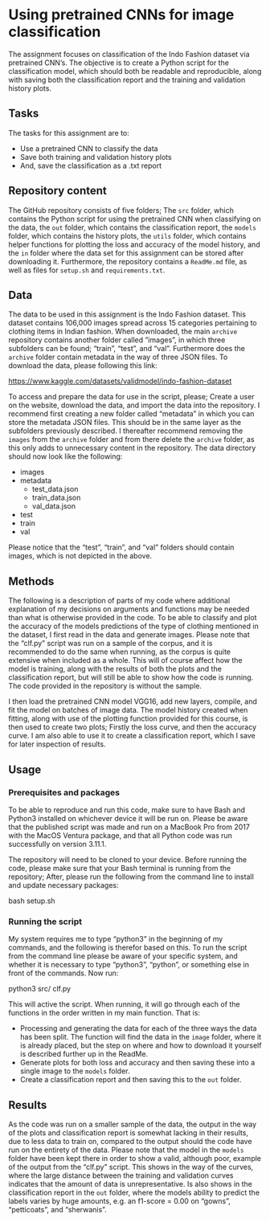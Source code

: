 # Using pretrained CNNs for image classification
The assignment focuses on classification of the Indo Fashion dataset via pretrained CNN’s. The objective is to create a Python script for the classification model, which should both be readable and reproducible, along with saving both the classification report and the training and validation history plots. 

## Tasks
The tasks for this assignment are to:

-	Use a pretrained CNN to classify the data
-	Save both training and validation history plots
-	And, save the classification as a .txt report

## Repository content
The GitHub repository consists of five folders; The ```src``` folder, which contains the Python script for using the pretrained CNN when classifying on the data, the ```out``` folder, which contains the classification report, the ```models``` folder, which contains the history plots, the ```utils``` folder, which contains helper functions for plotting the loss and accuracy of the model history, and the ```in``` folder where the data set for this assignment can be stored after downloading it. Furthermore, the repository contains a ```ReadMe.md``` file, as well as files for ```setup.sh``` and ```requirements.txt```. 

## Data
The data to be used in this assignment is the Indo Fashion dataset. This dataset contains 106,000 images spread across 15 categories pertaining to clothing items in Indian fashion.
When downloaded, the main ```archive``` repository contains another folder called ”images”, in which three subfolders can be found; “train”, “test”, and “val”. Furthermore does the ```archive``` folder contain metadata in the way of three JSON files. To download the data, please following this link:

https://www.kaggle.com/datasets/validmodel/indo-fashion-dataset

To access and prepare the data for use in the script, please; Create a user on the website, download the data, and import the data into the repository. I recommend first creating a new folder called “metadata” in which you can store the metadata JSON files. This should be in the same layer as the subfolders previously described. I thereafter recommend removing the ```images``` from the ```archive``` folder and from there delete the ```archive``` folder, as this only adds to unnecessary content in the repository. The data directory should now look like the following:

-	images
  - metadata
    - test_data.json
    - train_data.json
    - val_data.json
  - test
  - train
  - val

Please notice that the “test”, “train”, and “val” folders should contain images, which is not depicted in the above. 

## Methods
The following is a description of parts of my code where additional explanation of my decisions on arguments and functions may be needed than what is otherwise provided in the code. 
To be able to classify and plot the accuracy of the models predictions of the type of clothing mentioned in the dataset, I first read in the data and generate images. 
Please note that the “clf.py” script was run on a sample of the corpus, and it is recommended to do the same when running, as the corpus is quite extensive when included as a whole. This will of course affect how the model is training, along with the results of both the plots and the classification report, but will still be able to show how the code is running. The code provided in the repository is without the sample.

I then load the pretrained CNN model VGG16, add new layers, compile, and fit the model on batches of image data. The model history created when fitting, along with use of the plotting function provided for this course, is then used to create two plots; Firstly the loss curve, and then the accuracy curve. I am also able to use it to create a classification report, which I save for later inspection of results. 

## Usage
### Prerequisites and packages
To be able to reproduce and run this code, make sure to have Bash and Python3 installed on whichever device it will be run on. Please be aware that the published script was made and run on a MacBook Pro from 2017 with the MacOS Ventura package, and that all Python code was run successfully on version 3.11.1.

The repository will need to be cloned to your device. Before running the code, please make sure that your Bash terminal is running from the repository; After, please run the following from the command line to install and update necessary packages:

  bash setup.sh

### Running the script
My system requires me to type “python3” in the beginning of my commands, and the following is therefor based on this. To run the script from the command line please be aware of your specific system, and whether it is necessary to type “python3”, “python”, or something else in front of the commands. Now run:

  python3 src/ clf.py

This will active the script. When running, it will go through each of the functions in the order written in my main function. That is:

-	Processing and generating the data for each of the three ways the data has been split. The function will find the data in the ```image``` folder, where it is already placed, but the step on where and how to download it yourself is described further up in the ReadMe. 
-	Generate plots for both loss and accuracy and then saving these into a single image to the ```models``` folder.
-	Create a classification report and then saving this to the ```out``` folder.

## Results
As the code was run on a smaller sample of the data, the output in the way of the plots and classification report is somewhat lacking in their results, due to less data to train on, compared to the output should the code have run on the entirety of the data.
Please note that the model in the ```models``` folder have been kept there in order to show a valid, although poor, example of the output from the “clf.py” script. This shows in the way of the curves, where the large distance between the training and validation curves indicates that the amount of data is unrepresentative. Is also shows in the classification report in the ```out``` folder, where the models ability to predict the labels varies by huge amounts, e.g. an f1-score = 0.00 on “gowns”, “petticoats”, and “sherwanis”.
